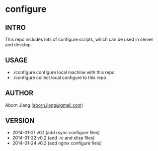 configure
=========

## INTRO
This repo includes lots of configure scripts, which can be used in
server and desktop.

## USAGE
* ./configure   configure local machine with this repo
* ./configure   collect local configure to this repo

## AUTHOR
Aborn Jiang (aborn.jiang@gmail.com)

## VERSION
* 2014-01-21 v0.1 (add rsync configure files)
* 2014-01-22 v0.2 (add .rc and elisp files)
* 2014-01-24 v0.3 (add nginx configure fiels)


